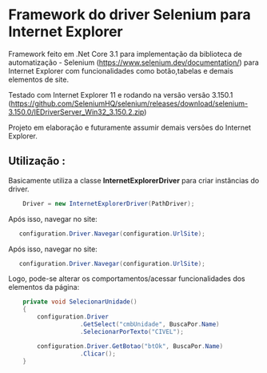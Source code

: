 # Framework do driver Selenium para Internet Explorer
Framework feito em .Net Core 3.1 para implementação da biblioteca de automatização - Selenium (https://www.selenium.dev/documentation/) para Internet Explorer com funcionalidades como botão,tabelas e demais elementos de site.

Testado com Internet Explorer 11 e rodando na versão versão 3.150.1 (https://github.com/SeleniumHQ/selenium/releases/download/selenium-3.150.0/IEDriverServer_Win32_3.150.2.zip)

Projeto em elaboração e futuramente assumir demais versões do Internet Explorer.

## Utilização :

Basicamente utiliza a classe **InternetExplorerDriver** para criar instâncias do driver.

```c#
    Driver = new InternetExplorerDriver(PathDriver);
```

Após isso, navegar no site:

```c#
   configuration.Driver.Navegar(configuration.UrlSite);
```
Após isso, navegar no site:

```c#
   configuration.Driver.Navegar(configuration.UrlSite);
```
Logo, pode-se alterar os comportamentos/acessar funcionalidades dos elementos da página:

```c#
    private void SelecionarUnidade()
    {
        configuration.Driver
                    .GetSelect("cmbUnidade", BuscaPor.Name)
                    .SelecionarPorTexto("CIVEL");

        configuration.Driver.GetBotao("btOk", BuscaPor.Name)
                    .Clicar();
    }
```

